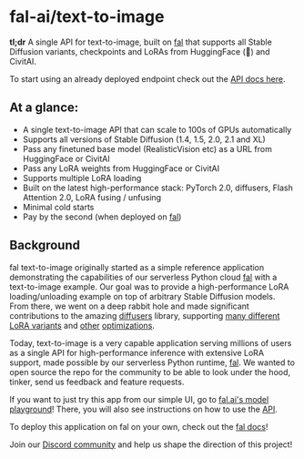 # fal-ai/text-to-image

**tl;dr** A single API for text-to-image, built on [fal](https://fal.ai) that supports all Stable Diffusion variants, checkpoints and LoRAs from HuggingFace (🤗) and CivitAI.

To start using an already deployed endpoint check out the [API docs here](https://fal.ai/models/sd-loras).

## At a glance:
- A single text-to-image API that can scale to 100s of GPUs automatically
- Supports all versions of Stable Diffusion (1.4, 1.5, 2.0, 2.1 and XL)
- Pass any finetuned base model (RealisticVision etc) as a URL from HuggingFace or CivitAI
- Pass any LoRA weights from HuggingFace or CivitAI
- Supports multiple LoRA loading
- Built on the latest high-performance stack: PyTorch 2.0, diffusers, Flash Attention 2.0, LoRA fusing / unfusing
- Minimal cold starts
- Pay by the second (when deployed on [fal](https://fal.ai))

## Background
fal text-to-image originally started as a simple reference application demonstrating the capabilities of our serverless Python cloud [fal](https://fal.ai) with a text-to-image example. Our goal was to provide a high-performance LoRA loading/unloading example on top of arbitrary Stable Diffusion models. From there, we went on a deep rabbit hole and made significant contributions to the amazing [diffusers](https://github.com/huggingface/diffusers) library, supporting [many different LoRA variants](https://github.com/huggingface/diffusers/pull/4147) and [other](https://github.com/huggingface/diffusers/pull/4980) [optimizations](https://github.com/huggingface/diffusers/pull/4979). 

Today, text-to-image is a very capable application serving millions of users as a single API for high-performance inference with extensive LoRA support, made possible by our serverless Python runtime, [fal](https://fal.ai). We wanted to open source the repo for the community to be able to look under the hood, tinker, send us feedback and feature requests.

If you want to just try this app from our simple UI, go to [fal.ai's model playground](https://fal.ai/models/sd-loras)! There, you will also see instructions on how to use the [API](https://www.fal.ai/models/sd-loras/api). 

To deploy this application on fal on your own, check out the [fal docs](https://fal.ai/docs)!

Join our [Discord community](https://discord.com/invite/Fyc9PwrccF) and help us shape the direction of this project!

